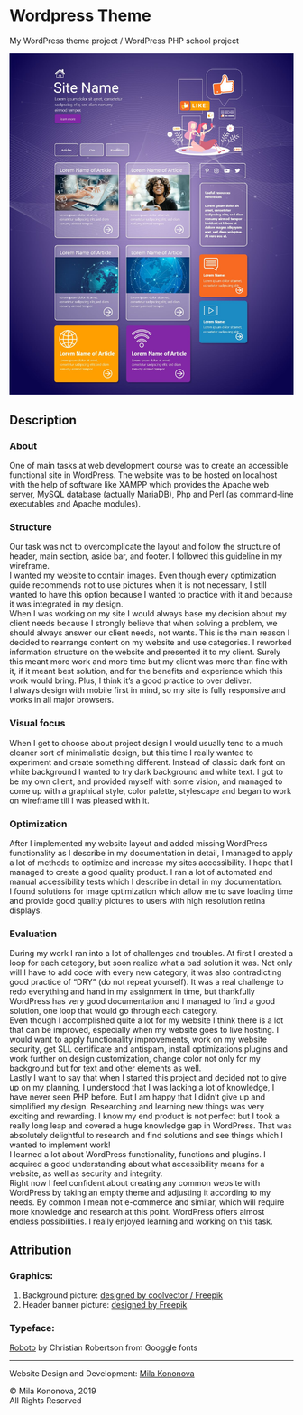 # Wordpress Theme
My WordPress theme project / WordPress PHP school project

![wordpress Website preview](wp-git-preview.jpg)
## Description  

### About
One of main tasks at web development course was to create an accessible functional site in WordPress. The website was to be hosted on localhost with the help of software like XAMPP which provides the Apache web server, MySQL database (actually MariaDB), Php and Perl (as command-line executables and Apache modules).
### Structure
Our task was not to overcomplicate the layout and follow the structure of header, main section, aside bar, and footer. I followed this guideline in my wireframe.  
I wanted my website to contain images. Even though every optimization guide recommends not to use pictures when it is not necessary, I still wanted to have this option because I wanted to practice with it and because it was integrated in my design.  
When I was working on my site I would always base my decision about my client needs because I strongly believe that when solving a problem, we should always answer our client needs, not wants. This is the main reason I decided to rearrange content on my website and use categories. I reworked information structure on the website and presented it to my client. 
Surely this meant more work and more time but my client was more than fine with it, if it meant best solution, and for the benefits and experience which this work would bring. Plus, I think it’s a good practice to over deliver.  
I always design with mobile first in mind, so my site is fully responsive and works in all major browsers.
### Visual focus
When I get to choose about project design I would usually tend to a much cleaner sort of minimalistic design, but this time I really wanted to experiment and create something different. Instead of classic dark font on white background I wanted to try dark background and white text. I got to be my own client, and provided myself with some vision, and managed to come up with a graphical style, color palette, stylescape and began to work on wireframe till I was pleased with it. 
### Optimization
After I implemented my website layout and added missing WordPress functionality as I describe in my documentation in detail, I managed to apply a lot of methods to optimize and increase my sites accessibility. I hope that I managed to create a good quality product. I ran a lot of automated and manual accessibility tests which I describe in detail in my documentation.  
I found solutions for image optimization which allow me to save loading time and provide good quality pictures to users with high resolution retina displays.
### Evaluation
During my work I ran into a lot of challenges and troubles. At first I created a loop for each category, but soon realize what a bad solution it was. Not only will I have to add code with every new category, it was also contradicting good practice of “DRY” (do not repeat yourself). It was a real challenge to redo everything and hand in my assignment in time, but thankfully WordPress has very good documentation and I managed to find a good solution, one loop that would go through each category.  
Even though I accomplished quite a lot for my website I think there is a lot that can be improved, especially when my website goes to live hosting. I would want to apply functionality improvements, work on my website security, get SLL certificate and antispam, install optimizations plugins and work further on design customization, change color not only for my background but for text and other elements as well.  
Lastly I want to say that when I started this project and decided not to give up on my planning, I understood that I was lacking a lot of knowledge, I have never seen PHP before. But I am happy that I didn’t give up and simplified my design. Researching and learning new things was very exciting and rewarding. I know my end product is not perfect but I took a really long leap and covered a huge knowledge gap in WordPress. That was absolutely delightful to research and find solutions and see things which I wanted to implement work!  
I learned a lot about WordPress functionality, functions and plugins. I acquired a good understanding about what accessibility means for a website, as well as security and integrity.  
Right now I feel confident about creating any common website with WordPress by taking an empty theme and adjusting it according to my needs. By common I mean not e-commerce and similar, which will require more knowledge and research at this point. WordPress offers almost endless possibilities. I really enjoyed learning and working on this task.

## Attribution
### Graphics:
1.	Background picture: [designed by coolvector / Freepik](http://www.freepik.com)
2.	Header banner picture: [designed by Freepik](http://www.freepik.com)
### Typeface:
[Roboto](https://fonts.google.com/specimen/Roboto) by Christian Robertson from Googgle fonts 
***
Website Design and Development: [Mila Kononova](https://www.milakononova.com/)  

&copy; Mila Kononova, 2019  
All Rights Reserved
